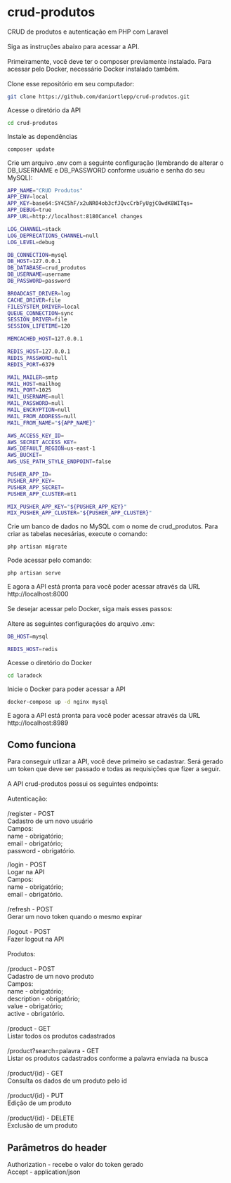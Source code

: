 # crud-produtos
CRUD de produtos e autenticação em PHP com Laravel\
\
Siga as instruções abaixo para acessar a API.\
\
Primeiramente, você deve ter o composer previamente instalado. Para acessar pelo Docker, necessário Docker instalado também.\
\
Clone esse repositório em seu computador:
```sh
git clone https://github.com/daniortlepp/crud-produtos.git
```

Acesse o diretório da API
```sh
cd crud-produtos
```

Instale as dependências
```sh
composer update
```

Crie um arquivo .env com a seguinte configuração (lembrando de alterar o DB_USERNAME e DB_PASSWORD conforme usuário e senha do seu MySQL):
```sh
APP_NAME="CRUD Produtos"
APP_ENV=local
APP_KEY=base64:SY4C5hF/x2uNR04ob3cfJQvcCrbFyUgjCOwdK8WITqs=
APP_DEBUG=true
APP_URL=http://localhost:8180Cancel changes

LOG_CHANNEL=stack
LOG_DEPRECATIONS_CHANNEL=null
LOG_LEVEL=debug

DB_CONNECTION=mysql
DB_HOST=127.0.0.1
DB_DATABASE=crud_produtos
DB_USERNAME=username
DB_PASSWORD=password

BROADCAST_DRIVER=log
CACHE_DRIVER=file
FILESYSTEM_DRIVER=local
QUEUE_CONNECTION=sync
SESSION_DRIVER=file
SESSION_LIFETIME=120

MEMCACHED_HOST=127.0.0.1

REDIS_HOST=127.0.0.1
REDIS_PASSWORD=null
REDIS_PORT=6379

MAIL_MAILER=smtp
MAIL_HOST=mailhog
MAIL_PORT=1025
MAIL_USERNAME=null
MAIL_PASSWORD=null
MAIL_ENCRYPTION=null
MAIL_FROM_ADDRESS=null
MAIL_FROM_NAME="${APP_NAME}"

AWS_ACCESS_KEY_ID=
AWS_SECRET_ACCESS_KEY=
AWS_DEFAULT_REGION=us-east-1
AWS_BUCKET=
AWS_USE_PATH_STYLE_ENDPOINT=false

PUSHER_APP_ID=
PUSHER_APP_KEY=
PUSHER_APP_SECRET=
PUSHER_APP_CLUSTER=mt1

MIX_PUSHER_APP_KEY="${PUSHER_APP_KEY}"
MIX_PUSHER_APP_CLUSTER="${PUSHER_APP_CLUSTER}"
```

Crie um banco de dados no MySQL com o nome de crud_produtos. Para criar as tabelas necesárias, execute o comando:
```sh
php artisan migrate
```

Pode acessar pelo comando:
```sh
php artisan serve
```
E agora a API está pronta para você poder acessar através da URL http://localhost:8000\
\
Se desejar acessar pelo Docker, siga mais esses passos:\
\
Altere as seguintes configurações do arquivo .env:
```sh
DB_HOST=mysql

REDIS_HOST=redis
```

Acesse o diretório do Docker
```sh
cd laradock
```

Inicie o Docker para poder acessar a API
```sh
docker-compose up -d nginx mysql
```

E agora a API está pronta para você poder acessar através da URL http://localhost:8989

## Como funciona

Para conseguir utlizar a API, você deve primeiro se cadastrar. Será gerado um token que deve ser passado e todas as requisições que fizer a seguir.\
\
A API crud-produtos possui os seguintes endpoints:\
\
Autenticação:\
\
/register - POST\
Cadastro de um novo usuário\
Campos:\
name - obrigatório;\
email - obrigatório;\
password - obrigatório.

/login - POST\
Logar na API\
Campos:\
name - obrigatório;\
email - obrigatório.\
\
/refresh - POST\
Gerar um novo token quando o mesmo expirar\
\
/logout - POST\
Fazer logout na API\
\
Produtos:\
\
/product - POST\
Cadastro de um novo produto\
Campos:\
name - obrigatório;\
description - obrigatório;\
value - obrigatório;\
active - obrigatório.\
\
/product - GET\
Listar todos os produtos cadastrados\
\
/product?search=palavra - GET\
Listar os produtos cadastrados conforme a palavra enviada na busca\
\
/product/{id} - GET\
Consulta os dados de um produto pelo id\
\
/product/{id} - PUT\
Edição de um produto\
\
/product/{id} - DELETE\
Exclusão de um produto

## Parâmetros do header

Authorization - recebe o valor do token gerado\
Accept - application/json
